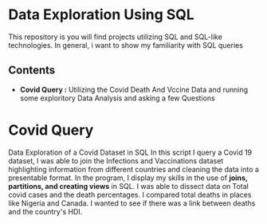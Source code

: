 # Data Exploration Using SQL

This repository is you will find projects utilizing SQL and SQL-like technologies. In general, i want to show my familiarity with SQL queries


## Contents

<ul>
  <li><b>Covid Query :</b> Utilizing the Covid Death And Vccine Data and running some exploritory Data Analysis and asking a few Questions</li>
 
</ul>

# Covid Query

Data Exploration of a Covid Dataset in SQL
In this script I query a Covid 19 dataset, I was able to join the Infections and Vaccinations dataset highlighting information from different countries and cleaning the data into a presentable format. In the program, I display my skills in the use of <b>joins, partitions, and creating views</b> in SQL. I was able to dissect data on Total covid cases and the death percentages. I compared total deaths in places like Nigeria and Canada. I wanted to see if there was a link between deaths and the country's HDI.
